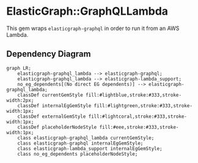 # ElasticGraph::GraphQLLambda

This gem wraps `elasticgraph-graphql` in order to run it from an AWS Lambda.

## Dependency Diagram

```mermaid
graph LR;
    elasticgraph-graphql_lambda --> elasticgraph-graphql;
    elasticgraph-graphql_lambda --> elasticgraph-lambda_support;
    no_eg_dependents[(No direct EG dependents)] --> elasticgraph-graphql_lambda;
    classDef currentGemStyle fill:#lightblue,stroke:#333,stroke-width:2px;
    classDef internalEgGemStyle fill:#lightgreen,stroke:#333,stroke-width:1px;
    classDef externalGemStyle fill:#lightcoral,stroke:#333,stroke-width:1px;
    classDef placeholderNodeStyle fill:#eee,stroke:#333,stroke-width:1px;
    class elasticgraph-graphql_lambda currentGemStyle;
    class elasticgraph-graphql internalEgGemStyle;
    class elasticgraph-lambda_support internalEgGemStyle;
    class no_eg_dependents placeholderNodeStyle;
```

